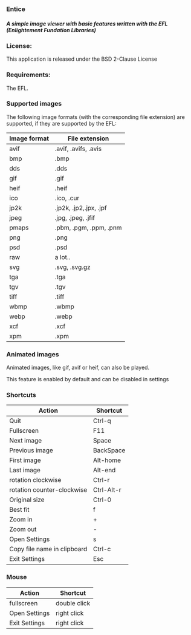 ### Entice
##### A simple image viewer with basic features written with the EFL (Enlightement Fundation Libraries)

### License:

This application is released under the BSD 2-Clause License

### Requirements:

The EFL.

### Supported images

The following image formats (with the corresponding file extension) are
supported, if they are supported by the EFL:

Image format  |  File extension
------------  |  --------------
 avif         | .avif, .avifs, .avis
 bmp          | .bmp
 dds          | .dds
 gif          | .gif
 heif         | .heif
 ico          | .ico, .cur
 jp2k         | .jp2k, .jp2,.jpx, .jpf
 jpeg         | .jpg, .jpeg, .jfif
 pmaps        | .pbm, .pgm, .ppm, .pnm
 png          | .png
 psd          | .psd
 raw          | a lot..
 svg          | .svg, .svg.gz
 tga          | .tga
 tgv          | .tgv
 tiff         | .tiff
 wbmp         | .wbmp
 webp         | .webp
 xcf          | .xcf
 xpm          | .xpm

### Animated images

Animated images, like gif, avif or heif, can also be played.

This feature is enabled by default and can be disabled in settings

### Shortcuts

Action | Shortcut
------ | --------
Quit   | Ctrl-q
Fullscreen | F11
Next image | Space
Previous image|  BackSpace
First image | Alt-home
Last image | Alt-end
rotation clockwise|  Ctrl-r
rotation counter-clockwise | Ctrl-Alt-r
Original size | Ctrl-0
Best fit | f
Zoom in | +
Zoom out | -
Open Settings | s
Copy file name in clipboard | Ctrl-c
Exit Settings | Esc

### Mouse

Action | Shortcut
------ | --------
fullscreen | double click
Open Settings | right click
Exit Settings | right click
